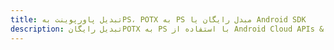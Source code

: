 ---title: تبدیل پاورپوینت بهPS، POTX به PS مبدل رایگان یا Android SDKdescription: تبدیل رایگانPOTX به PS با استفاده از Android Cloud APIs & SDK. همچنین اسناد Microsoft PowerPoint را در Cloud ایجاد، ویرایش و رندر کنید.---